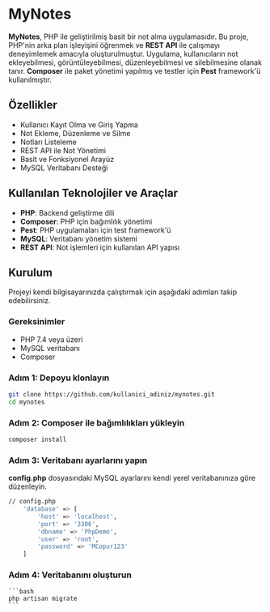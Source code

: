 # MyNotes

**MyNotes**, PHP ile geliştirilmiş basit bir not alma uygulamasıdır. Bu proje, PHP'nin arka plan işleyişini öğrenmek ve **REST API** ile çalışmayı deneyimlemek amacıyla oluşturulmuştur. Uygulama, kullanıcıların not ekleyebilmesi, görüntüleyebilmesi, düzenleyebilmesi ve silebilmesine olanak tanır. **Composer** ile paket yönetimi yapılmış ve testler için **Pest** framework'ü kullanılmıştır.

## Özellikler

- Kullanıcı Kayıt Olma ve Giriş Yapma
- Not Ekleme, Düzenleme ve Silme
- Notları Listeleme
- REST API ile Not Yönetimi
- Basit ve Fonksiyonel Arayüz
- MySQL Veritabanı Desteği

## Kullanılan Teknolojiler ve Araçlar

- **PHP**: Backend geliştirme dili
- **Composer**: PHP için bağımlılık yönetimi
- **Pest**: PHP uygulamaları için test framework'ü
- **MySQL**: Veritabanı yönetim sistemi
- **REST API**: Not işlemleri için kullanılan API yapısı

## Kurulum

Projeyi kendi bilgisayarınızda çalıştırmak için aşağıdaki adımları takip edebilirsiniz.

### Gereksinimler

- PHP 7.4 veya üzeri
- MySQL veritabanı
- Composer

### Adım 1: Depoyu klonlayın

```bash
git clone https://github.com/kullanici_adiniz/mynotes.git
cd mynotes
```

### Adım 2: Composer ile bağımlılıkları yükleyin

```bash
composer install
```

### Adım 3: Veritabanı ayarlarını yapın
**config.php** dosyasındaki MySQL ayarlarını kendi yerel veritabanınıza göre düzenleyin.
```bash
// config.php
    'database' => [
        'host' => 'localhost',
        'port' => '3306',
        'dbname' => 'PhpDemo',
        'user' => 'root',
        'password' => 'MCopur123'
    ]
```


### Adım 4: Veritabanını oluşturun
    
    ```bash
    php artisan migrate
    ```


